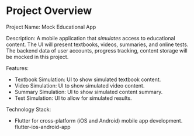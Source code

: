 # Project Overview

Project Name: Mock Educational App

Description: A mobile application that *simulates* access to educational content. The UI will present textbooks, videos, summaries, and online tests. The backend data of user accounts, progress tracking, content storage will be mocked in this project.

Features:
*   Textbook Simulation: UI to show simulated textbook content.
*   Video Simulation: UI to show simulated video content.
*   Summary Simulation: UI to show simulated content summary.
*   Test Simulation: UI to allow for simulated results.

Technology Stack:
*   Flutter for cross-platform (iOS and Android) mobile app development.
    <stack>flutter-ios-android-app</stack>